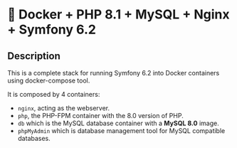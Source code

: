 # 🐳 Docker + PHP 8.1 + MySQL + Nginx + Symfony 6.2

## Description

This is a complete stack for running Symfony 6.2 into Docker containers using docker-compose tool.

It is composed by 4 containers:

- `nginx`, acting as the webserver.
- `php`, the PHP-FPM container with the 8.0 version of PHP.
- `db` which is the MySQL database container with a **MySQL 8.0** image.
- `phpMyAdmin` which is database management tool for MySQL compatible databases. 


